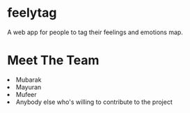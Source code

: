 # feelytag
A web app for people to tag their feelings and emotions map.

<div>
  <div>
    <h1>Meet The Team</h1>
  </div>
  <div>
    <li>Mubarak</li>
    <li>Mayuran</li>
    <li>Mufeer</li>
    <li>Anybody else who's willing to contribute to the project</li>
  </div>
</div
